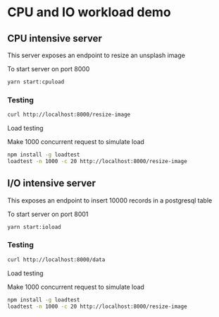 # CPU and IO workload demo

## CPU intensive server

This server exposes an endpoint to resize an unsplash image

To start server on port 8000

```sh
yarn start:cpuload
```

### Testing

```sh
curl http://localhost:8000/resize-image
```

Load testing

Make 1000 concurrent request to simulate load

```sh
npm install -g loadtest
loadtest -n 1000 -c 20 http://localhost:8000/resize-image
```

## I/O intensive server

This exposes an endpoint to insert 10000 records in a postgresql table

To start server on port 8001

```sh
yarn start:ioload
```

### Testing

```sh
curl http://localhost:8000/data
```

Load testing

Make 1000 concurrent request to simulate load

```sh
npm install -g loadtest
loadtest -n 1000 -c 20 http://localhost:8000/resize-image
```
